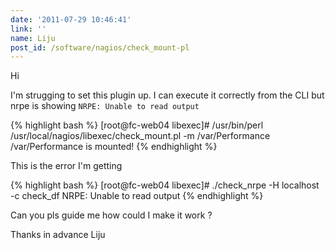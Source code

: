 ```yaml
---
date: '2011-07-29 10:46:41'
link: ''
name: Liju
post_id: /software/nagios/check_mount-pl
---
```


Hi

I'm strugging to set this plugin up. I can execute it correctly from the CLI but nrpe is showing  `NRPE: Unable to read output` 



{% highlight bash %}
[root@fc-web04 libexec]# /usr/bin/perl /usr/local/nagios/libexec/check_mount.pl -m /var/Performance
/var/Performance is mounted!
{% endhighlight %}



This is the error I'm getting 



{% highlight bash %}
[root@fc-web04 libexec]# ./check_nrpe -H localhost -c check_df
NRPE: Unable to read output
{% endhighlight %}



Can you pls guide me how could I make it work ?

Thanks in advance
Liju